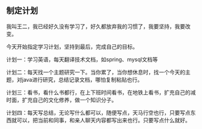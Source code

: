 ## 制定计划

我叫王二，我已经好久没有学习了，好久都放弃我的习惯了，我要坚持，我要改变。

今天开始指定学习计划，坚持到最后，完成自己的目标。

计划一：学习英语，每天翻译技术文档，如spring、mysql文档等

计划二：每天找一个主题研究一下。当你累了，当你想休息时，找一个今天的主题，对java进行研究，总结记录文档，哪怕复制粘贴也行。

计划三：看书，看什么书都行，在上下班时间看书，在地铁上看书，扩充自己的减时面，扩充自己的文化修养，做一个知识分子。

计划四：每天写总结，无论写什么都可以，随便写点，天马行空也行，只要写点东西就可以，把当前和同事，和亲人聊天内容都写出来也行。只要写点什么就好。

